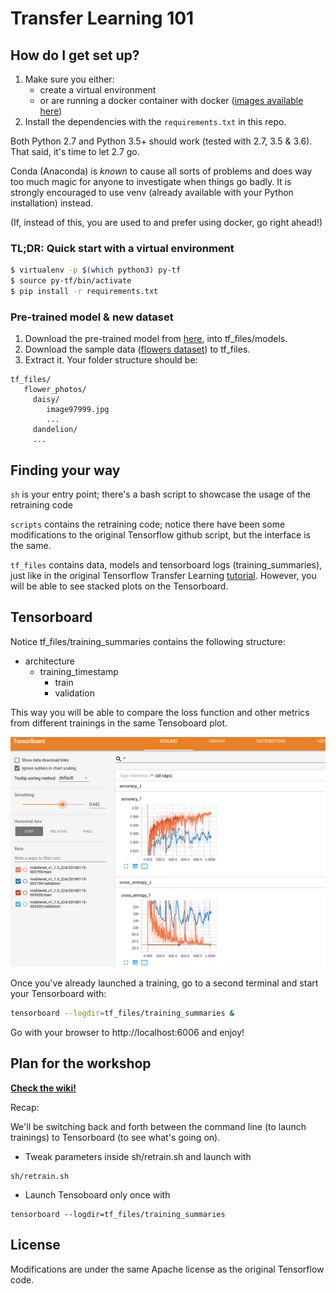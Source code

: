 # Transfer Learning 101

## How do I get set up? ###

1. Make sure you either: 
    * create a virtual environment 
    * or are running a docker container with docker ([images available here](https://hub.docker.com/r/tensorflow/tensorflow/))
2. Install the dependencies with the `requirements.txt` in this repo.

Both Python 2.7 and Python 3.5+ should work (tested with 2.7, 3.5 & 3.6). That said, it's time to let 2.7 go.

Conda (Anaconda) is _known_ to cause all sorts of problems and does way too much magic for anyone to investigate when 
things go badly. It is strongly encouraged to use venv (already available with your Python installation) instead.

(If, instead of this, you are used to and prefer using docker, go right ahead!)


### TL;DR: Quick start with a virtual environment ###

```sh
$ virtualenv -p $(which python3) py-tf
$ source py-tf/bin/activate
$ pip install -r requirements.txt
```

### Pre-trained model & new dataset ###

1. Download the pre-trained model from [here](http://download.tensorflow.org/models/mobilenet_v1_1.0_224_2017_06_14.tar.gz), into tf_files/models.
2. Download the sample data ([flowers dataset](http://download.tensorflow.org/example_images/flower_photos.tgz)) to tf_files.
3. Extract it. Your folder structure should be:

```
tf_files/
   flower_photos/
     daisy/
        image97999.jpg
        ... 
     dandelion/
     ...
```


## Finding your way ###
`sh` is your entry point; there's a bash script to showcase the usage of the retraining code

`scripts` contains the retraining code; notice there have been some modifications to the original Tensorflow github script, 
but the interface is the same.

`tf_files` contains data, models and tensorboard logs (training_summaries), just
 like in the original Tensorflow Transfer Learning [tutorial](https://www.tensorflow.org/tutorials/image_retraining). However, you will be able to see
 stacked plots on the Tensorboard.


## Tensorboard ####
Notice tf_files/training_summaries contains the following structure:
   * architecture
      * training_timestamp
        * train
        * validation

This way you will be able to compare the loss function and other metrics from different trainings in the same Tensoboard
plot.

![tensorboard](doc/tensorboard_multiple.png)

Once you've already launched a training, go to a second terminal and
start your Tensorboard with:

```sh
tensorboard --logdir=tf_files/training_summaries &
```

Go with your browser to http://localhost:6006 and enjoy!


## Plan for the workshop

**[Check the wiki!](https://github.com/ividal/TransferLearning/wiki)**

Recap:

We'll be switching back and forth between the command line (to launch trainings) to
Tensorboard (to see what's going on).

* Tweak parameters inside sh/retrain.sh and launch with
```
sh/retrain.sh
```

* Launch Tensoboard only once with 
```
tensorboard --logdir=tf_files/training_summaries
```


## License ###
Modifications are under the same Apache license as the original Tensorflow code.
